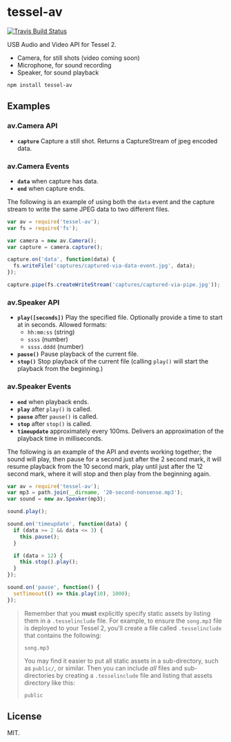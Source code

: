 # tessel-av

[![Travis Build Status](https://travis-ci.org/tessel/tessel-av.svg?branch=master)](https://travis-ci.org/tessel/tessel-av) 

USB Audio and Video API for Tessel 2.


- Camera, for still shots (video coming soon)
- Microphone, for sound recording
- Speaker, for sound playback 


```
npm install tessel-av
```

## Examples


### av.Camera API 

- **`capture`** Capture a still shot. Returns a CaptureStream of jpeg encoded data. 


### av.Camera Events

- **`data`** when capture has data.
- **`end`** when capture ends.

The following is an example of using both the `data` event and the capture stream to write the same JPEG data to two different files. 

```js
var av = require('tessel-av');
var fs = require('fs');

var camera = new av.Camera();
var capture = camera.capture();

capture.on('data', function(data) {
  fs.writeFile('captures/captured-via-data-event.jpg', data);
});

capture.pipe(fs.createWriteStream('captures/captured-via-pipe.jpg'));
```



### av.Speaker API 

- **`play([seconds])`** Play the specified file. Optionally provide a time to start at in seconds. Allowed formats: 
    + `hh:mm:ss` (string)
    + `ssss` (number)
    + `ssss.dddd` (number)
- **`pause()`** Pause playback of the current file. 
- **`stop()`** Stop playback of the current file (calling `play()` will start the playback from the beginning.)

### av.Speaker Events


- **`end`** when playback ends.
- **`play`** after `play()` is called.
- **`pause`** after `pause()` is called.
- **`stop`** after `stop()` is called.
- **`timeupdate`** approximately every 100ms. Delivers an approximation of the playback time in milliseconds.

The following is an example of the API and events working together; the sound will play, then pause for a second just after the 2 second mark, it will resume playback from the 10 second mark, play until just after the 12 second mark, where it will stop and then play from the beginning again. 

```js
var av = require('tessel-av');
var mp3 = path.join(__dirname, '20-second-nonsense.mp3');
var sound = new av.Speaker(mp3);

sound.play();

sound.on('timeupdate', function(data) {
  if (data >= 2 && data <= 3) {
    this.pause();
  }

  if (data > 12) {
    this.stop().play();
  }
});

sound.on('pause', function() {
  setTimeout(() => this.play(10), 1000);
});
```



> Remember that you **must** explicitly specify static assets by listing them in a `.tesselinclude` file. For example, to ensure the `song.mp3` file is deployed to your Tessel 2, you'll create a file called `.tesselinclude` that contains the following:
> ```
> song.mp3
> ```
> 
> You may find it easier to put all static assets in a sub-directory, such as `public/`, or similar. Then you can include _all_ files and sub-directories by creating a `.tesselinclude` file and listing that assets directory like this: 
> 
> ```
> public
> ```
> 

## License

MIT.
